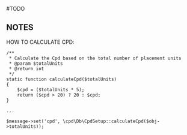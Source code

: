 #TODO

   
    
    
    
## NOTES 


HOW TO CALCULATE CPD:

```
/**
 * Calculate the Cpd based on the total number of placement units 
 * @param $totalUnits
 * @return int
 */
static function calculateCpd($totalUnits)
{
    $cpd = ($totalUnits * 5);
    return ($cpd > 20) ? 20 : $cpd;
}

...

$message->set('cpd', \cpd\Db\CpdSetup::calculateCpd($obj->totalUnits));
```



